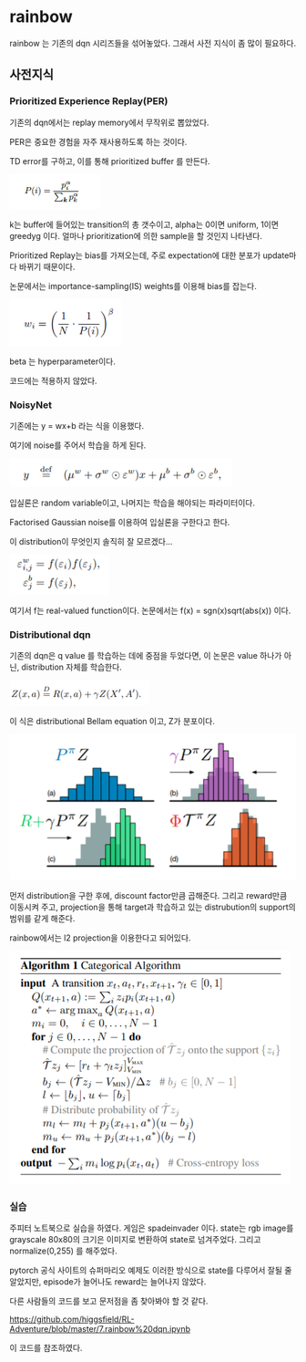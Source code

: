 # rainbow



rainbow 는 기존의 dqn 시리즈들을 섞어놓았다. 그래서 사전 지식이 좀 많이 필요하다. 

## 사전지식



### Prioritized Experience Replay(PER)



기존의 dqn에서는 replay memory에서 무작위로 뽑았었다. 

PER은 중요한 경험을 자주 재사용하도록 하는 것이다.

TD error를 구하고, 이를 통해 prioritized buffer 를 만든다.

![1](./1.PNG)

k는 buffer에 들어있는 transition의 총 갯수이고, alpha는 0이면 uniform, 1이면 greedyg 이다. 얼마나 prioritization에 의한 sample을 할 것인지 나타낸다.



Prioritized Replay는  bias를 가져오는데, 주로 expectation에 대한 분포가 update마다 바뀌기 때문이다.

논문에서는 importance-sampling(IS) weights를 이용해 bias를 잡는다.

![2](./2.PNG)

beta 는 hyperparameter이다.

코드에는 적용하지 않았다.

### NoisyNet



기존에는 y = wx+b 라는 식을 이용했다.

여기에 noise를 주어서 학습을 하게 된다.

![3](./3.PNG)

입실론은 random variable이고, 나머지는 학습을 해야되는 파라미터이다.

Factorised Gaussian noise를 이용하여 입실론을 구한다고 한다. 

이 distribution이 무엇인지 솔직히 잘 모르겠다... 

![4](./4.PNG)

여기서 f는 real-valued function이다. 논문에서는 f(x) = sgn(x)sqrt(abs(x)) 이다.

### Distributional dqn



기존의 dqn은 q value 를 학습하는 데에 중점을 두었다면, 이 논문은 value 하나가 아닌, distribution 자체를 학습한다.

![5](./5.PNG)

이 식은 distributional Bellam equation 이고, Z가 분포이다.

![7](./7.PNG)

먼저 distribution을 구한 후에, discount factor만큼 곱해준다. 그리고 reward만큼 이동시켜 주고, projection을 통해 target과 학습하고 있는 distrubution의 support의 범위를 같게 해준다.

rainbow에서는 l2 projection을 이용한다고 되어있다. 

![6](./6.PNG)




### 실습

주피터 노트북으로 실습을 하였다. 게임은 spadeinvader 이다. state는 rgb image를 grayscale 80x80의 크기은 이미지로 변환하여 state로 넘겨주었다. 그리고 normalize(0,255) 를 해주었다.

pytorch 공식 사이트의 슈퍼마리오 예제도 이러한 방식으로 state를 다루어서 잘될 줄 알았지만, episode가 늘어나도 reward는 늘어나지 않았다.

다른 사람들의 코드를 보고 문저점을 좀 찾아봐야 할 것 같다.

https://github.com/higgsfield/RL-Adventure/blob/master/7.rainbow%20dqn.ipynb

이 코드를 참조하였다.
